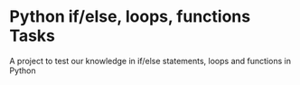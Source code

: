 # Python if/else, loops, functions Tasks

A project to test our knowledge in if/else statements, loops and functions in Python
